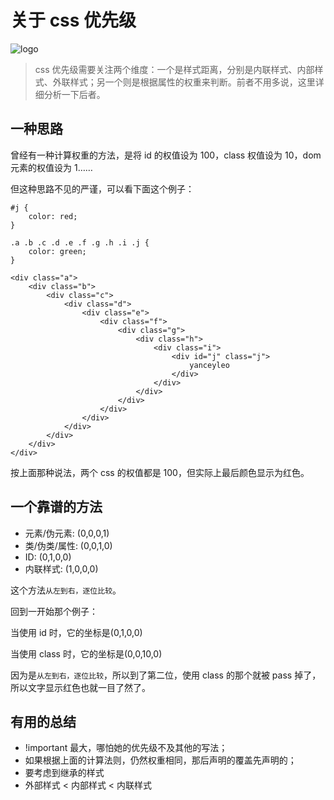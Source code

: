 # 关于 css 优先级

![logo](https://edge.yancey.app/beg/da82d0e9-e445-431e-9248-8b058debd86e.jpg)

> css 优先级需要关注两个维度：一个是样式距离，分别是内联样式、内部样式、外联样式；另一个则是根据属性的权重来判断。前者不用多说，这里详细分析一下后者。

## 一种思路

曾经有一种计算权重的方法，是将 id 的权值设为 100，class 权值设为 10，dom 元素的权值设为 1……

但这种思路不见的严谨，可以看下面这个例子：

```
#j {
	color: red;
}

.a .b .c .d .e .f .g .h .i .j {
	color: green;
}

<div class="a">
	<div class="b">
		<div class="c">
			<div class="d">
				<div class="e">
					<div class="f">
						<div class="g">
							<div class="h">
								<div class="i">
									<div id="j" class="j">
										yanceyleo
									</div>
								</div>
							</div>
						</div>
					</div>
				</div>
			</div>
		</div>
	</div>
</div>

```

按上面那种说法，两个 css 的权值都是 100，但实际上最后颜色显示为红色。

## 一个靠谱的方法

- 元素/伪元素: (0,0,0,1)
- 类/伪类/属性: (0,0,1,0)
- ID: (0,1,0,0)
- 内联样式: (1,0,0,0)

这个方法`从左到右，逐位比较`。

回到一开始那个例子：

当使用 id 时，它的坐标是(0,1,0,0)

当使用 class 时，它的坐标是(0,0,10,0)

因为是`从左到右，逐位比较`，所以到了第二位，使用 class 的那个就被 pass 掉了，所以文字显示红色也就一目了然了。

## 有用的总结

- !important 最大，哪怕她的优先级不及其他的写法；
- 如果根据上面的计算法则，仍然权重相同，那后声明的覆盖先声明的；
- 要考虑到继承的样式
- 外部样式 < 内部样式 < 内联样式
